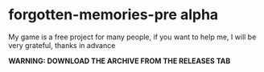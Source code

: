 # forgotten-memories-pre alpha
My game is a free project for many people, if you want to help me, I will be very grateful, thanks in advance

**WARNING: DOWNLOAD THE ARCHIVE FROM THE RELEASES TAB**
